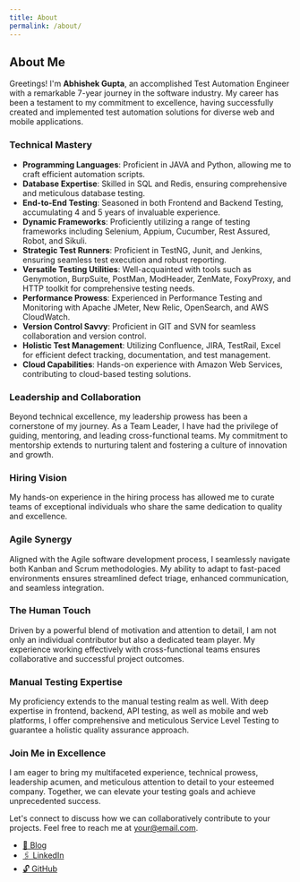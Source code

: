 ```yaml
---
title: About
permalink: /about/
---
```


## **About Me**
Greetings! I'm **Abhishek Gupta**, an accomplished Test Automation Engineer with a remarkable 7-year journey in the software industry. My career has been a testament to my commitment to excellence, having successfully created and implemented test automation solutions for diverse web and mobile applications.
### **Technical Mastery**
- **Programming Languages**: Proficient in JAVA and Python, allowing me to craft efficient automation scripts.
- **Database Expertise**: Skilled in SQL and Redis, ensuring comprehensive and meticulous database testing.
- **End-to-End Testing**: Seasoned in both Frontend and Backend Testing, accumulating 4 and 5 years of invaluable experience.
- **Dynamic Frameworks**: Proficiently utilizing a range of testing frameworks including Selenium, Appium, Cucumber, Rest Assured, Robot, and Sikuli.
- **Strategic Test Runners**: Proficient in TestNG, Junit, and Jenkins, ensuring seamless test execution and robust reporting.
- **Versatile Testing Utilities**: Well-acquainted with tools such as Genymotion, BurpSuite, PostMan, ModHeader, ZenMate, FoxyProxy, and HTTP toolkit for comprehensive testing needs.
- **Performance Prowess**: Experienced in Performance Testing and Monitoring with Apache JMeter, New Relic, OpenSearch, and AWS CloudWatch.
- **Version Control Savvy**: Proficient in GIT and SVN for seamless collaboration and version control.
- **Holistic Test Management**: Utilizing Confluence, JIRA, TestRail, Excel for efficient defect tracking, documentation, and test management.
- **Cloud Capabilities**: Hands-on experience with Amazon Web Services, contributing to cloud-based testing solutions.
### **Leadership and Collaboration**
Beyond technical excellence, my leadership prowess has been a cornerstone of my journey. As a Team Leader, I have had the privilege of guiding, mentoring, and leading cross-functional teams. My commitment to mentorship extends to nurturing talent and fostering a culture of innovation and growth.
### **Hiring Vision**
My hands-on experience in the hiring process has allowed me to curate teams of exceptional individuals who share the same dedication to quality and excellence.
### **Agile Synergy**
Aligned with the Agile software development process, I seamlessly navigate both Kanban and Scrum methodologies. My ability to adapt to fast-paced environments ensures streamlined defect triage, enhanced communication, and seamless integration.
### **The Human Touch**
Driven by a powerful blend of motivation and attention to detail, I am not only an individual contributor but also a dedicated team player. My experience working effectively with cross-functional teams ensures collaborative and successful project outcomes.
### **Manual Testing Expertise**
My proficiency extends to the manual testing realm as well. With deep expertise in frontend, backend, API testing, as well as mobile and web platforms, I offer comprehensive and meticulous Service Level Testing to guarantee a holistic quality assurance approach.

### **Join Me in Excellence**
I am eager to bring my multifaceted experience, technical prowess, leadership acumen, and meticulous attention to detail to your esteemed company. Together, we can elevate your testing goals and achieve unprecedented success.

Let's connect to discuss how we can collaboratively contribute to your projects. Feel free to reach me at your@email.com.


- [📝 Blog](https://www.abhishekgtech.com/)
- [🖇️ LinkedIn](https://www.linkedin.com/in/abhishekcgupta1/)
- [🔓 GitHub](https://github.com/abhishekgupta1)